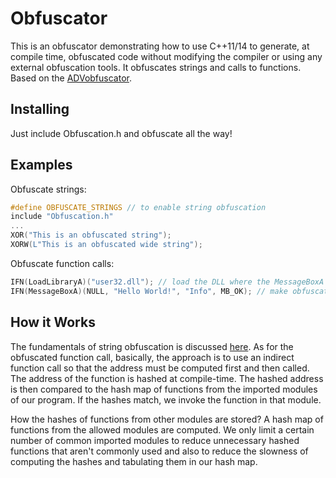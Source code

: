 # Obfuscator
This is an obfuscator demonstrating how to use C++11/14 to generate, at compile time, obfuscated code without modifying the compiler or using any external obfuscation tools. It obfuscates strings and calls to functions. Based on the [ADVobfuscator](https://github.com/andrivet/ADVobfuscator).

## Installing
Just include Obfuscation.h and obfuscate all the way!

## Examples
Obfuscate strings:
```cpp
#define OBFUSCATE_STRINGS // to enable string obfuscation
include "Obfuscation.h"
...
XOR("This is an obfuscated string");
XORW(L"This is an obfuscated wide string");
```
Obfuscate function calls:
```cpp
IFN(LoadLibraryA)("user32.dll"); // load the DLL where the MessageBoxA function is located
IFN(MessageBoxA)(NULL, "Hello World!", "Info", MB_OK); // make obfuscated function call
```

## How it Works
The fundamentals of string obfuscation is discussed [here](https://github.com/andrivet/ADVobfuscator). As for the obfuscated function call, basically, the approach is to use an indirect function call so that the address must be computed first and then called. The address of the function is hashed at compile-time. The hashed address is then compared to the hash map of functions from the imported modules of our program. If the hashes match, we invoke the function in that module.

How the hashes of functions from other modules are stored? A hash map of functions from the allowed modules are computed. We only limit a certain number of common imported modules to reduce unnecessary hashed functions that aren't commonly used and also to reduce the slowness of computing the hashes and tabulating them in our hash map.
